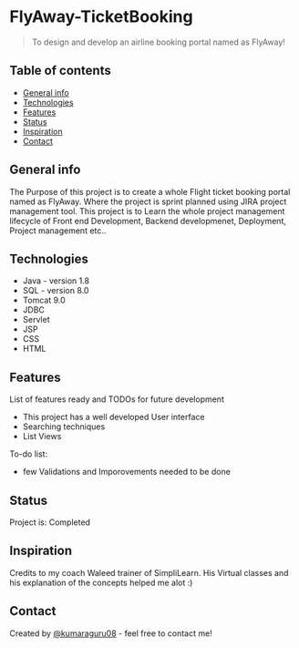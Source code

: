 # FlyAway-TicketBooking
> To design and develop an airline booking portal named as FlyAway!

## Table of contents
* [General info](#general-info)
* [Technologies](#technologies)
* [Features](#features)
* [Status](#status)
* [Inspiration](#inspiration)
* [Contact](#contact)

## General info
The Purpose of this project is to create a whole Flight ticket booking portal named as FlyAway. Where the project is sprint planned using JIRA project management tool.
This project is to Learn the whole project management lifecycle of Front end Development, Backend developmenet, Deployment, Project management etc..

## Technologies
* Java - version 1.8
* SQL - version 8.0
* Tomcat 9.0
* JDBC
* Servlet
* JSP
* CSS
* HTML

## Features
List of features ready and TODOs for future development
* This project has a well developed User interface
* Searching techniques
* List Views

To-do list:
* few Validations and Imporovements needed to be done

## Status
Project is: Completed

## Inspiration
Credits to my coach Waleed trainer of SimpliLearn. His Virtual classes and his explanation of the concepts helped me alot :)

## Contact
Created by [@kumaraguru08](kumaraguru1995.chn@gmail.com) - feel free to contact me!

